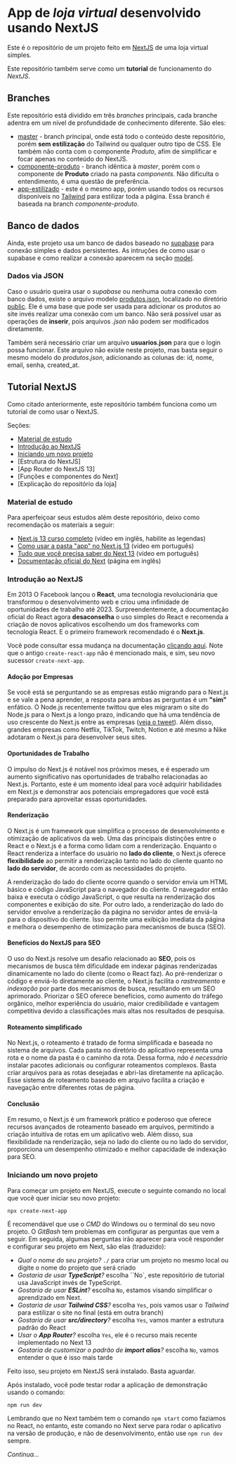 # App de _loja virtual_ desenvolvido usando __NextJS__
Este é o repositório de um projeto feito em [NextJS](https://nextjs.org/) de uma loja virtual simples.

Este repositório também serve como um __tutorial__ de funcionamento do _NextJS_.

## Branches
Este repositório está dividido em três _branches_ principais, cada branche adentra em um nível de profundidade de conhecimento diferente. São eles:
- [master](https://github.com/conradosaud/loja-next) - branch principal, onde está todo o conteúdo deste repositório, porém __sem estilização__ do Tailwind ou qualquer outro tipo de CSS. Ele também não conta com o componente _Produto_, afim de simplificar e focar apenas no conteúdo do NextJS.
- [componente-produto](https://github.com/conradosaud/loja-next/tree/componente-produto) - branch idêntica à _master_, porém com o componente de __Produto__ criado na pasta _components_. Não dificulta o entendimento, é uma questão de preferência.
- [app-estilizado](https://github.com/conradosaud/loja-next/tree/app-estilizado) - este é o mesmo app, porém usando todos os recursos disponíveis no [Tailwind](https://tailwindcss.com/) para estilizar toda a página. Essa branch é baseada na branch _componente-produto_.

## Banco de dados
Ainda, este projeto usa um banco de dados baseado no [supabase](https://supabase.com) para conexão simples e dados persistentes.
As intruções de como usar o supabase e como realizar a conexão aparecem na seção [model](#model).

### Dados via JSON
Caso o usuário queira usar o _supabase_ ou nenhuma outra conexão com banco dados, existe o arquivo modelo [produtos.json](./public/produtos.json), localizado no diretório [public](./public/). Ele é uma base que pode ser usada para adicionar os produtos ao site invés realizar uma conexão com um banco. Não será possível usar as operações de __inserir__, pois arquivos _.json_ não podem ser modificados diretamente.

Também será necessário criar um arquivo __usuarios.json__ para que o login possa funcionar. Este arquivo não existe neste projeto, mas basta seguir o mesmo modelo do _produtos.json_, adicionando as colunas de: id, nome, email, senha, created_at.

## Tutorial NextJS

Como citado anteriormente, este repositório também funciona como um tutorial de como usar o NextJS.

Seções:
- [Material de estudo](#material-de-estudo)
- [Introdução ao NextJS](#introdução)
- [Iniciando um novo projeto](#iniciando-um-novo-projeto)
- [Estrutura do NextJS]
- [App Router do NextJS 13]
- [Funções e componentes do Next]
- [Explicação do repositório da loja]

### Material de estudo
Para aperfeiçoar seus estudos além deste repositório, deixo como recomendação os materiais a seguir:
- [Next.js 13 curso completo](https://www.youtube.com/watch?v=wm5gMKuwSYk) (vídeo em inglês, habilite as legendas)
- [Como usar a pasta "app" no Next.js 13](https://www.youtube.com/watch?v=hlZ_qZvL3e8) (vídeo em português)
- [Tudo que você precisa saber do Next 13](https://www.youtube.com/watch?v=0zl72thBKzo) (vídeo em português)
- [Documentação oficial do Next](https://nextjs.org/) (página em inglês)

### Introdução ao NextJS

Em 2013 O Facebook lançou o __React__, uma tecnologia revolucionária que transformou o desenvolvimento web e criou uma infinidade de oportunidades de trabalho até 2023. Surpreendentemente, a documentação oficial do React agora __desaconselha__ o uso simples do React e recomenda a criação de novos aplicativos escolhendo um dos frameworks com tecnologia React. E o primeiro framework recomendado é o __Next.js__.

Você pode consultar essa mudança na documentação
[clicando aqui](https://react.dev/learn/start-a-new-react-project).
Note que o antigo `create-react-app` não é mencionado mais, e sim, seu novo sucessor `create-next-app`.

#### Adoção por Empresas
Se você está se perguntando se as empresas estão migrando para o Next.js e se vale a pena aprender, a resposta para ambas as perguntas é um __"sim"__ enfático. O Node.js recentemente twittou que eles migraram o site do Node.js para o Next.js a longo prazo, indicando que há uma tendência de uso crescente do Next.js entre as empresas ([veja o tweet](https://twitter.com/nodejs/status/1633589879610421249)). Além disso, grandes empresas como Netflix, TikTok, Twitch, Notion e até mesmo a Nike adotaram o Next.js para desenvolver seus sites.

#### Oportunidades de Trabalho
O impulso do Next.js é notável nos próximos meses, e é esperado um aumento significativo nas oportunidades de trabalho relacionadas ao Next.js. Portanto, este é um momento ideal para você adquirir habilidades em Next.js e demonstrar aos potenciais empregadores que você está preparado para aproveitar essas oportunidades.

#### Renderização
O Next.js é um framework que simplifica o processo de desenvolvimento e otimização de aplicativos da web. Uma das principais distinções entre o React e o Next.js é a forma como lidam com a renderização. Enquanto o React renderiza a interface do usuário no __lado do cliente__, o Next.js oferece __flexibilidade__ ao permitir a renderização tanto no lado do cliente quanto no __lado do servidor__, de acordo com as necessidades do projeto.

A renderização do lado do cliente ocorre quando o servidor envia um HTML básico e código JavaScript para o navegador do cliente. O navegador então baixa e executa o código JavaScript, o que resulta na renderização dos componentes e exibição do site. Por outro lado, a renderização do lado do servidor envolve a renderização da página no servidor antes de enviá-la para o dispositivo do cliente. Isso permite uma exibição imediata da página e melhora o desempenho de otimização para mecanismos de busca (SEO).

#### Benefícios do NextJS para SEO
O uso do Next.js resolve um desafio relacionado ao __SEO__, pois os mecanismos de busca têm dificuldade em indexar páginas renderizadas dinamicamente no lado do cliente (como o React faz). Ao pré-renderizar o código e enviá-lo diretamente ao cliente, o Next.js facilita o _rastreamento_ e _indexação_ por parte dos mecanismos de busca, resultando em um SEO aprimorado. Priorizar o SEO oferece benefícios, como aumento do tráfego orgânico, melhor experiência do usuário, maior credibilidade e vantagem competitiva devido a classificações mais altas nos resultados de pesquisa.

#### Roteamento simplificado
No Next.js, o roteamento é tratado de forma simplificada e baseada no sistema de arquivos. Cada pasta no diretório do aplicativo representa uma rota e o nome da pasta é o caminho da rota. Dessa forma, _não é necessário_ instalar pacotes adicionais ou configurar roteamentos complexos. Basta criar arquivos para as rotas desejadas e abri-las diretamente na aplicação. Esse sistema de roteamento baseado em arquivo facilita a criação e navegação entre diferentes rotas de página.

#### Conclusão
Em resumo, o Next.js é um framework prático e poderoso que oferece recursos avançados de roteamento baseado em arquivos, permitindo a criação intuitiva de rotas em um aplicativo web. Além disso, sua flexibilidade na renderização, seja no lado do cliente ou no lado do servidor, proporciona um desempenho otimizado e melhor capacidade de indexação para SEO.

### Iniciando um novo projeto
Para começar um projeto em NextJS, execute o seguinte comando no local que você quer iniciar seu novo projeto:

    npx create-next-app
    
É recomendável que use o _CMD_ do Windows ou o terminal do seu novo projeto. O _GitBash_ tem problemas em configurar as perguntas que vem a seguir.
Em seguida, algumas perguntas irão aparecer para você responder e configurar seu projeto em Next, são elas (traduzido):
- _Qual o nome do seu projeto?_ ``./`` para criar um projeto no mesmo local ou digite o nome do projeto que será criado
- _Gostaria de usar __TypeScript__?_ escolha ``No`, este repositório de tutorial usa JavaScript invés de TypeScript.
- _Gostaria de usar __ESLint__?_ escolha ``No``, estamos visando simplificar o aprendizado em Next.
- _Gostaria de usar __Tailwind CSS__?_ escolha ``Yes``, pois vamos usar o _Tailwind_ para estilizar o site no final (está em outra branch)
- _Gostaria de usar __src/directory__?_ escolha ``Yes``, vamos manter a estrutura padrão do React
- _Usar o __App Router__?_ escolha ``Yes``, ele é o recurso mais recente implementado no Next 13
- _Gostaria de customizar o padrão de __import alias__?_ escolha ``No``, vamos entender o que é isso mais tarde

Feito isso, seu projeto em NextJS será instalado. Basta aguardar.

Após instalado, você pode testar rodar a aplicação de demonstração usando o comando:

    npm run dev

Lembrando que no Next também tem o comando ``npm start`` como faziamos no React, no entanto, este comando no Next serve para rodar o aplicativo na versão de produção, e não de desenvolvimento, então use ``npm run dev`` sempre.

_Continua..._